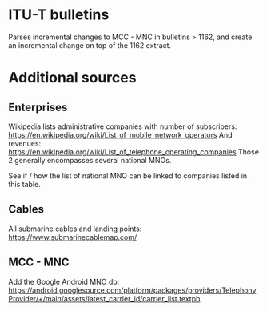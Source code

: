 # ITU-T bulletins

Parses incremental changes to MCC - MNC in bulletins > 1162, and create an incremental change on top of the 1162 extract.


# Additional sources

## Enterprises

Wikipedia lists administrative companies with number of subscribers: https://en.wikipedia.org/wiki/List_of_mobile_network_operators
And revenues: https://en.wikipedia.org/wiki/List_of_telephone_operating_companies
Those 2 generally encompasses several national MNOs.

See if / how the list of national MNO can be linked to companies listed in this table.


## Cables

All submarine cables and landing points: 
https://www.submarinecablemap.com/


## MCC - MNC

Add the Google Android MNO db:
https://android.googlesource.com/platform/packages/providers/TelephonyProvider/+/main/assets/latest_carrier_id/carrier_list.textpb
